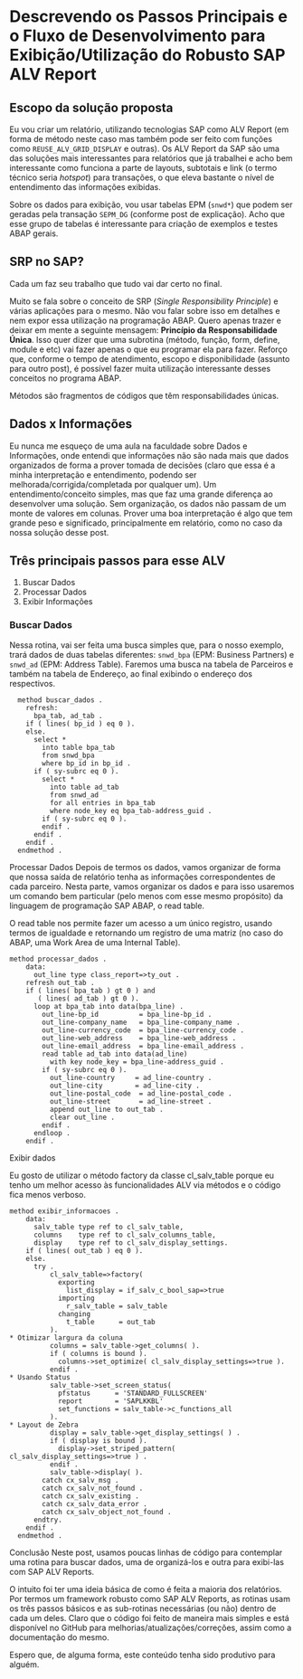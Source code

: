 # Descrevendo os Passos Principais e o Fluxo de Desenvolvimento para Exibição/Utilização do Robusto SAP ALV Report

## Escopo da solução proposta

Eu vou criar um relatório, utilizando tecnologias SAP como ALV Report (em forma de método neste caso mas também pode ser feito com funções como `REUSE_ALV_GRID_DISPLAY` e outras). Os ALV Report da SAP são uma das soluções mais interessantes para relatórios que já trabalhei e acho bem interessante como funciona a parte de layouts, subtotais e link (o termo técnico seria *hotspot*) para transações, o que eleva bastante o nível de entendimento das informações exibidas.

Sobre os dados para exibição, vou usar tabelas EPM (`snwd*`) que podem ser geradas pela transação `SEPM_DG` (conforme post de explicação). Acho que esse grupo de tabelas é interessante para criação de exemplos e testes ABAP gerais.

## SRP no SAP?

Cada um faz seu trabalho que tudo vai dar certo no final.

Muito se fala sobre o conceito de SRP (*Single Responsibility Principle*) e várias aplicações para o mesmo. Não vou falar sobre isso em detalhes e nem expor essa utilização na programação ABAP. Quero apenas trazer e deixar em mente a seguinte mensagem: **Princípio da Responsabilidade Única**. Isso quer dizer que uma subrotina (método, função, form, define, module e etc) vai fazer apenas o que eu programar ela para fazer. Reforço que, conforme o tempo de atendimento, escopo e disponibilidade (assunto para outro post), é possível fazer muita utilização interessante desses conceitos no programa ABAP.

Métodos são fragmentos de códigos que têm responsabilidades únicas.

## Dados x Informações

Eu nunca me esqueço de uma aula na faculdade sobre Dados e Informações, onde entendi que informações não são nada mais que dados organizados de forma a prover tomada de decisões (claro que essa é a minha interpretação e entendimento, podendo ser melhorada/corrigida/completada por qualquer um). Um entendimento/conceito simples, mas que faz uma grande diferença ao desenvolver uma solução. Sem organização, os dados não passam de um monte de valores em colunas. Prover uma boa interpretação é algo que tem grande peso e significado, principalmente em relatório, como no caso da nossa solução desse post.

## Três principais passos para esse ALV

1.  Buscar Dados
2.  Processar Dados
3.  Exibir Informações

### Buscar Dados

Nessa rotina, vai ser feita uma busca simples que, para o nosso exemplo, trará dados de duas tabelas diferentes: `snwd_bpa` (EPM: Business Partners) e `snwd_ad` (EPM: Address Table). Faremos uma busca na tabela de Parceiros e também na tabela de Endereço, ao final exibindo o endereço dos respectivos.

```abap
  method buscar_dados .
    refresh:
      bpa_tab, ad_tab .
    if ( lines( bp_id ) eq 0 ).
    else.
      select *
        into table bpa_tab
        from snwd_bpa
        where bp_id in bp_id .
      if ( sy-subrc eq 0 ).
        select *
          into table ad_tab
          from snwd_ad
          for all entries in bpa_tab
          where node_key eq bpa_tab-address_guid .
        if ( sy-subrc eq 0 ).
        endif .
      endif .
    endif .
  endmethod .
  ```
  Processar Dados
Depois de termos os dados, vamos organizar de forma que nossa saída de relatório tenha as informações correspondentes de cada parceiro. Nesta parte, vamos organizar os dados e para isso usaremos um comando bem particular (pelo menos com esse mesmo propósito) da linguagem de programação SAP ABAP, o read table.

O read table nos permite fazer um acesso a um único registro, usando termos de igualdade e retornando um registro de uma matriz (no caso do ABAP, uma Work Area de uma Internal Table).

```abap
method processar_dados .
    data:
      out_line type class_report=>ty_out .
    refresh out_tab .
    if ( lines( bpa_tab ) gt 0 ) and
       ( lines( ad_tab ) gt 0 ).
      loop at bpa_tab into data(bpa_line) .
        out_line-bp_id          = bpa_line-bp_id .
        out_line-company_name   = bpa_line-company_name .
        out_line-currency_code  = bpa_line-currency_code .
        out_line-web_address    = bpa_line-web_address .
        out_line-email_address  = bpa_line-email_address .
        read table ad_tab into data(ad_line)
          with key node_key = bpa_line-address_guid .
        if ( sy-subrc eq 0 ).
          out_line-country     = ad_line-country .
          out_line-city        = ad_line-city .
          out_line-postal_code  = ad_line-postal_code .
          out_line-street       = ad_line-street .
          append out_line to out_tab .
          clear out_line .
        endif .
      endloop .
    endif .
```

Exibir dados

Eu gosto de utilizar o método factory da classe cl_salv_table porque eu tenho um melhor acesso às funcionalidades ALV via métodos e o código fica menos verboso.

```abap
method exibir_informacoes .
    data:
      salv_table type ref to cl_salv_table,
      columns    type ref to cl_salv_columns_table,
      display    type ref to cl_salv_display_settings.
    if ( lines( out_tab ) eq 0 ).
    else.
      try .
          cl_salv_table=>factory(
            exporting
              list_display = if_salv_c_bool_sap=>true
            importing
              r_salv_table = salv_table
            changing
              t_table      = out_tab
          ).
* Otimizar largura da coluna
          columns = salv_table->get_columns( ).
          if ( columns is bound ).
            columns->set_optimize( cl_salv_display_settings=>true ).
          endif .
* Usando Status
          salv_table->set_screen_status(
            pfstatus      = 'STANDARD_FULLSCREEN'
            report        = 'SAPLKKBL'
            set_functions = salv_table->c_functions_all
          ).
* Layout de Zebra
          display = salv_table->get_display_settings( ) .
          if ( display is bound ).
            display->set_striped_pattern( cl_salv_display_settings=>true ) .
          endif .
          salv_table->display( ).
        catch cx_salv_msg .
        catch cx_salv_not_found .
        catch cx_salv_existing .
        catch cx_salv_data_error .
        catch cx_salv_object_not_found .
      endtry.
    endif .
  endmethod .
```


Conclusão
Neste post, usamos poucas linhas de código para contemplar uma rotina para buscar dados, uma de organizá-los e outra para exibi-las com SAP ALV Reports.

O intuito foi ter uma ideia básica de como é feita a maioria dos relatórios. Por termos um framework robusto como SAP ALV Reports, as rotinas usam os três passos básicos e as sub-rotinas necessárias (ou não) dentro de cada um deles. Claro que o código foi feito de maneira mais simples e está disponível no GitHub para melhorias/atualizações/correções, assim como a documentação do mesmo.

Espero que, de alguma forma, este conteúdo tenha sido produtivo para alguém.


